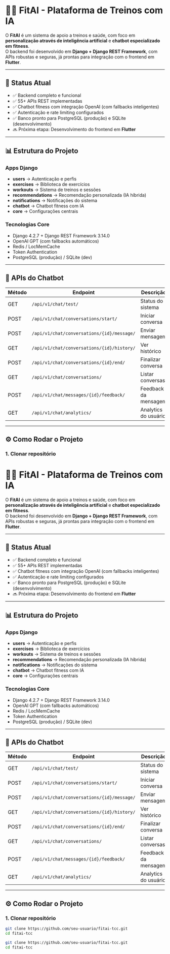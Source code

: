 # 🏋️‍♂️ FitAI - Plataforma de Treinos com IA

O **FitAI** é um sistema de apoio a treinos e saúde, com foco em **personalização através de inteligência artificial** e **chatbot especializado em fitness**.  
O backend foi desenvolvido em **Django + Django REST Framework**, com APIs robustas e seguras, já prontas para integração com o frontend em **Flutter**.

---

## 🚀 Status Atual
- ✅ Backend completo e funcional
- ✅ 55+ APIs REST implementadas
- ✅ Chatbot fitness com integração OpenAI (com fallbacks inteligentes)
- ✅ Autenticação e rate limiting configurados
- ✅ Banco pronto para PostgreSQL (produção) e SQLite (desenvolvimento)
- 🔜 Próxima etapa: Desenvolvimento do frontend em **Flutter**

---

## 📊 Estrutura do Projeto

### Apps Django
- **users** → Autenticação e perfis  
- **exercises** → Biblioteca de exercícios  
- **workouts** → Sistema de treinos e sessões  
- **recommendations** → Recomendação personalizada (IA híbrida)  
- **notifications** → Notificações do sistema  
- **chatbot** → Chatbot fitness com IA  
- **core** → Configurações centrais  

### Tecnologias Core
- Django 4.2.7 + Django REST Framework 3.14.0  
- OpenAI GPT (com fallbacks automáticos)  
- Redis / LocMemCache  
- Token Authentication  
- PostgreSQL (produção) / SQLite (dev)  

---

## 🤖 APIs do Chatbot

| Método | Endpoint | Descrição |
|--------|----------|-----------|
| GET    | `/api/v1/chat/test/` | Status do sistema |
| POST   | `/api/v1/chat/conversations/start/` | Iniciar conversa |
| POST   | `/api/v1/chat/conversations/{id}/message/` | Enviar mensagem |
| GET    | `/api/v1/chat/conversations/{id}/history/` | Ver histórico |
| POST   | `/api/v1/chat/conversations/{id}/end/` | Finalizar conversa |
| GET    | `/api/v1/chat/conversations/` | Listar conversas |
| POST   | `/api/v1/chat/messages/{id}/feedback/` | Feedback da mensagem |
| GET    | `/api/v1/chat/analytics/` | Analytics do usuário |

---

## ⚙️ Como Rodar o Projeto

### 1. Clonar repositório
# 🏋️‍♂️ FitAI - Plataforma de Treinos com IA

O **FitAI** é um sistema de apoio a treinos e saúde, com foco em **personalização através de inteligência artificial** e **chatbot especializado em fitness**.  
O backend foi desenvolvido em **Django + Django REST Framework**, com APIs robustas e seguras, já prontas para integração com o frontend em **Flutter**.

---

## 🚀 Status Atual
- ✅ Backend completo e funcional
- ✅ 55+ APIs REST implementadas
- ✅ Chatbot fitness com integração OpenAI (com fallbacks inteligentes)
- ✅ Autenticação e rate limiting configurados
- ✅ Banco pronto para PostgreSQL (produção) e SQLite (desenvolvimento)
- 🔜 Próxima etapa: Desenvolvimento do frontend em **Flutter**

---

## 📊 Estrutura do Projeto

### Apps Django
- **users** → Autenticação e perfis  
- **exercises** → Biblioteca de exercícios  
- **workouts** → Sistema de treinos e sessões  
- **recommendations** → Recomendação personalizada (IA híbrida)  
- **notifications** → Notificações do sistema  
- **chatbot** → Chatbot fitness com IA  
- **core** → Configurações centrais  

### Tecnologias Core
- Django 4.2.7 + Django REST Framework 3.14.0  
- OpenAI GPT (com fallbacks automáticos)  
- Redis / LocMemCache  
- Token Authentication  
- PostgreSQL (produção) / SQLite (dev)  

---

## 🤖 APIs do Chatbot

| Método | Endpoint | Descrição |
|--------|----------|-----------|
| GET    | `/api/v1/chat/test/` | Status do sistema |
| POST   | `/api/v1/chat/conversations/start/` | Iniciar conversa |
| POST   | `/api/v1/chat/conversations/{id}/message/` | Enviar mensagem |
| GET    | `/api/v1/chat/conversations/{id}/history/` | Ver histórico |
| POST   | `/api/v1/chat/conversations/{id}/end/` | Finalizar conversa |
| GET    | `/api/v1/chat/conversations/` | Listar conversas |
| POST   | `/api/v1/chat/messages/{id}/feedback/` | Feedback da mensagem |
| GET    | `/api/v1/chat/analytics/` | Analytics do usuário |

---

## ⚙️ Como Rodar o Projeto

### 1. Clonar repositório
```bash
git clone https://github.com/seu-usuario/fitai-tcc.git
cd fitai-tcc

git clone https://github.com/seu-usuario/fitai-tcc.git
cd fitai-tcc
